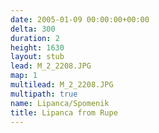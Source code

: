 ```yaml
---
date: 2005-01-09 00:00:00+00:00
delta: 300
duration: 2
height: 1630
layout: stub
lead: M_2_2208.JPG
map: 1
multilead: M_2_2208.JPG
multipath: true
name: Lipanca/Spomenik
title: Lipanca from Rupe
---
```

